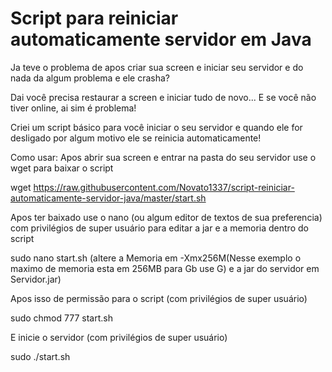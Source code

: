 # Script para reiniciar automaticamente servidor em Java
Ja teve o problema de apos criar sua screen e iniciar seu servidor e do nada da algum problema e ele crasha?

Dai você precisa restaurar a screen e iniciar tudo de novo... E se você não tiver online, ai sim é problema!

Criei um script básico para você iniciar o seu servidor e quando ele for desligado por algum motivo ele se reinicia automaticamente!

Como usar: 
Apos abrir sua screen e entrar na pasta do seu servidor use o wget para baixar o script

wget https://raw.githubusercontent.com/Novato1337/script-reiniciar-automaticamente-servidor-java/master/start.sh

Apos ter baixado use o nano (ou algum editor de textos de sua preferencia) com privilégios de super usuário para editar a jar e a memoria dentro do script

sudo nano start.sh (altere a Memoria em -Xmx256M(Nesse exemplo o maximo de memoria esta em 256MB para Gb use G) e a jar do servidor em Servidor.jar)

Apos isso de permissão para o script (com privilégios de super usuário)

sudo chmod 777 start.sh

E inicie o servidor (com privilégios de super usuário)

sudo ./start.sh
